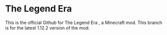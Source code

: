 # The Legend Era
This is the official Github for The Legend Era , a Minecraft mod.
This branch is for the latest 1.12.2 version of the mod.
